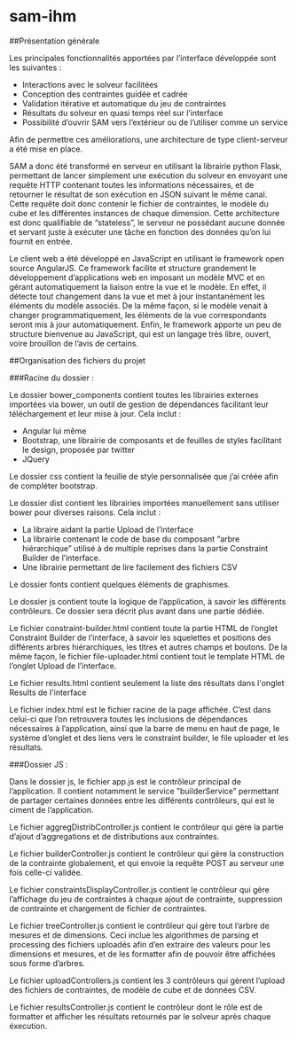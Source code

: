 # sam-ihm

##Présentation générale

Les principales fonctionnalités apportées par l’interface développée sont les suivantes :

* Interactions avec le solveur facilitées
* Conception des contraintes guidée et cadrée
* Validation itérative et automatique du jeu de contraintes
* Résultats du solveur en quasi temps réel sur l’interface
* Possibilité d’ouvrir SAM vers l’extérieur ou de l’utiliser comme un service

Afin de permettre ces améliorations, une architecture de type client-serveur a été mise en place.

SAM a donc été transformé en serveur en utilisant la librairie python Flask, permettant de lancer simplement une exécution du solveur en envoyant une requête HTTP contenant toutes les informations nécessaires, et de retourner le résultat de son exécution en JSON suivant le même canal. Cette requête doit donc contenir le fichier de contraintes, le modèle du cube et les différentes instances de chaque dimension. Cette architecture est donc qualifiable de “stateless”, le serveur ne possédant aucune donnée et servant juste à exécuter une tâche en fonction des données qu’on lui fournit en entrée.

Le client web a été développé en JavaScript en utilisant le framework open source AngularJS. Ce framework facilite et structure grandement le développement d’applications web en imposant un modèle MVC et en gérant automatiquement la liaison entre la vue et le modèle. En effet, il détecte tout changement dans la vue et met à jour instantanément les éléments du modèle associés. De la même façon, si le modèle venait à changer programmatiquement, les éléments de la vue correspondants seront mis à jour automatiquement. Enfin, le framework apporte un peu de structure bienvenue au JavaScript, qui est un langage très libre, ouvert, voire brouillon de l’avis de certains.

##Organisation des fichiers du projet

###Racine du dossier :

Le dossier bower_components contient toutes les librairies externes importées via bower, un outil de gestion de dépendances facilitant leur téléchargement et leur mise à jour. Cela inclut :

* Angular lui même
* Bootstrap, une librairie de composants et de feuilles de styles facilitant le design, proposée par twitter
* JQuery

Le dossier css contient la feuille de style personnalisée que j’ai créée afin de compléter bootstrap.

Le dossier dist contient les librairies importées manuellement sans utiliser bower pour diverses raisons. Cela inclut :

* La libraire aidant la partie Upload de l’interface
* La librairie contenant le code de base du composant “arbre hiérarchique” utilisé à de multiple reprises dans la partie Constraint Builder de l’interface.
* Une librairie permettant de lire facilement des fichiers CSV

Le dossier fonts contient quelques éléments de graphismes.

Le dossier js contient toute la logique de l’application, à savoir les différents contrôleurs. Ce dossier sera décrit plus avant dans une partie dédiée.

Le fichier constraint-builder.html contient toute la partie HTML de l’onglet Constraint Builder de l’interface, à savoir les squelettes et positions des différents arbres hiérarchiques, les titres et autres champs et boutons. De la même façon, le fichier file-uploader.html contient tout le template HTML de l’onglet Upload de l’interface.

Le fichier results.html contient seulement la liste des résultats dans l'onglet Results de l'interface

Le fichier index.html est le fichier racine de la page affichée. C’est dans celui-ci que l’on retrouvera toutes les inclusions de dépendances nécessaires à l’application, ainsi que la barre de menu en haut de page, le système d’onglet et des liens vers le constraint builder, le file uploader et les résultats.

###Dossier JS :

Dans le dossier js, le fichier app.js est le contrôleur principal de l’application. Il contient notamment le service ”builderService” permettant de partager certaines données entre les différents contrôleurs, qui est le ciment de l’application.

Le fichier aggregDistribController.js contient le contrôleur qui gère la partie d’ajout d’aggregations et de distributions aux contraintes.

Le fichier builderController.js contient le contrôleur qui gère la construction de la contrainte globalement, et qui envoie la requête POST au serveur une fois celle-ci validée.

Le fichier constraintsDisplayController.js contient le contrôleur qui gère l’affichage du jeu de contraintes à chaque ajout de contrainte, suppression de contrainte et chargement de fichier de contraintes.

Le fichier treeController.js contient le contrôleur qui gère tout l’arbre de mesures et de dimensions. Ceci inclue les algorithmes de parsing et processing des fichiers uploadés afin d’en extraire des valeurs pour les dimensions et mesures, et de les formatter afin de pouvoir être affichées sous forme d’arbres.

Le fichier uploadControllers.js contient les 3 contrôleurs qui gèrent l’upload des fichiers de contraintes, de modèle de cube et de données CSV. 

Le fichier resultsController.js contient le contrôleur dont le rôle est de formatter et afficher les résultats retournés par le solveur après chaque éxecution. 
